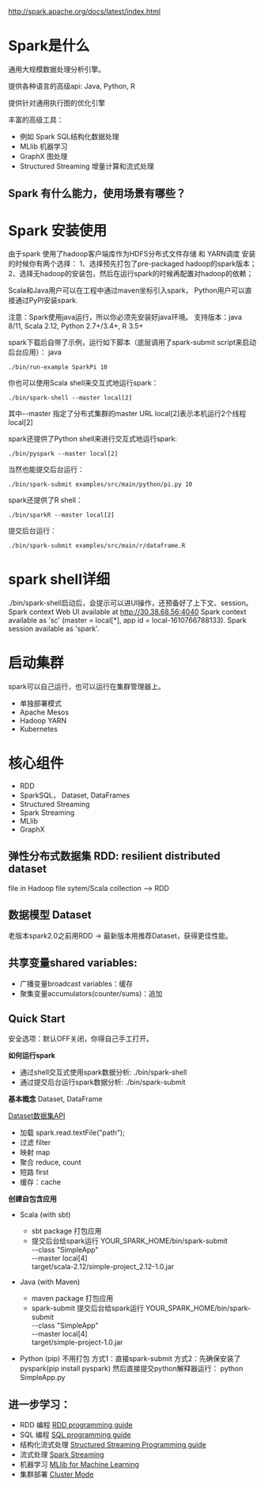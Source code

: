 http://spark.apache.org/docs/latest/index.html

# Spark是什么
通用大规模数据处理分析引擎。

提供各种语言的高级api: Java, Python, R

提供针对通用执行图的优化引擎

丰富的高级工具：
- 例如 Spark SQL结构化数据处理
- MLlib 机器学习
- GraphX 图处理
- Structured Streaming 增量计算和流式处理

## Spark 有什么能力，使用场景有哪些？

# Spark 安装使用
由于spark 使用了hadoop客户端库作为HDFS分布式文件存储 和 YARN调度
安装的时候你有两个选择：
1、选择预先打包了pre-packaged hadoop的spark版本；
2、选择无hadoop的安装包，然后在运行spark的时候再配置对hadoop的依赖；

Scala和Java用户可以在工程中通过maven坐标引入spark，
Python用户可以直接通过PyPI安装spark.


注意：Spark使用java运行，所以你必须先安装好java环境。
支持版本：java 8/11, Scala 2.12, Python 2.7+/3.4+, R 3.5+

spark下载后自带了示例，运行如下脚本（底层调用了spark-submit script来启动后台应用）：
java
```shell
./bin/run-example SparkPi 10
```

你也可以使用Scala shell来交互式地运行spark：
```shell
./bin/spark-shell --master local[2]
```
其中--master 指定了分布式集群的master URL
local[2]表示本机运行2个线程local[2]

spark还提供了Python shell来进行交互式地运行spark:
```shell
./bin/pyspark --master local[2]
```
当然也能提交后台运行：
```shell
./bin/spark-submit examples/src/main/python/pi.py 10
```

spark还提供了R shell：
```
./bin/sparkR --master local[2]
```
提交后台运行：
```shell
./bin/spark-submit examples/src/main/r/dataframe.R
```

# spark shell详细
./bin/spark-shell启动后，会提示可以进UI操作，还预备好了上下文、session。
Spark context Web UI available at http://30.38.68.56:4040
Spark context available as 'sc' (master = local[*], app id = local-1610766788133).
Spark session available as 'spark'.

# 启动集群
spark可以自己运行，也可以运行在集群管理器上。
- 单独部署模式
- Apache Mesos
- Hadoop YARN
- Kubernetes

# 核心组件
- RDD 
- SparkSQL， Dataset, DataFrames
- Structured Streaming
- Spark Streaming
- MLlib
- GraphX

## 弹性分布式数据集 RDD: resilient distributed dataset
file in Hadoop file sytem/Scala collection --> RDD


## 数据模型 Dataset
老版本spark2.0之前用RDD -> 最新版本用推荐Dataset，获得更佳性能。

## 共享变量shared variables:
- 广播变量broadcast variables：缓存
- 聚集变量accumulators(counter/sums)：追加

## Quick Start
安全选项：默认OFF关闭，你得自己手工打开。

**如何运行spark**
- 通过shell交互式使用spark数据分析: ./bin/spark-shell
- 通过提交后台运行spark数据分析: ./bin/spark-submit

**基本概念**
Dataset, DataFrame

[Dataset数据集API](http://spark.apache.org/docs/latest/api/scala/org/apache/spark/sql/Dataset.html)
- 加载 spark.read.textFile("path");
- 过滤 filter
- 映射 map
- 聚合 reduce, count
- 短路 first
- 缓存：cache

**创建自包含应用** 
- Scala (with sbt)
    - sbt package 打包应用
    - 提交后台给spark运行
    YOUR_SPARK_HOME/bin/spark-submit \
    --class "SimpleApp" \
    --master local[4] \
    target/scala-2.12/simple-project_2.12-1.0.jar

- Java (with Maven)
    - maven package 打包应用
    - spark-submit 提交后台给spark运行
    YOUR_SPARK_HOME/bin/spark-submit \
    --class "SimpleApp" \
    --master local[4] \
    target/simple-project-1.0.jar

- Python (pip) 不用打包
方式1：直接spark-submit
方式2：先确保安装了pyspark(pip install pyspark) 
然后直接提交python解释器运行：
python SimpleApp.py

## 进一步学习：
- RDD 编程 [RDD programming guide](http://spark.apache.org/docs/latest/rdd-programming-guide.html)
- SQL 编程 [SQL programming guide](http://spark.apache.org/docs/latest/sql-programming-guide.html)
- 结构化流式处理 [Structured Streaming Programming guide](http://spark.apache.org/docs/latest/structured-streaming-programming-guide.html)
- 流式处理 [Spark Streaming](http://spark.apache.org/docs/latest/streaming-programming-guide.html)
- 机器学习 [MLlib for Machine Learning](http://spark.apache.org/docs/latest/ml-guide.html)
- 集群部署 [Cluster Mode](http://spark.apache.org/docs/latest/cluster-overview.html)


















